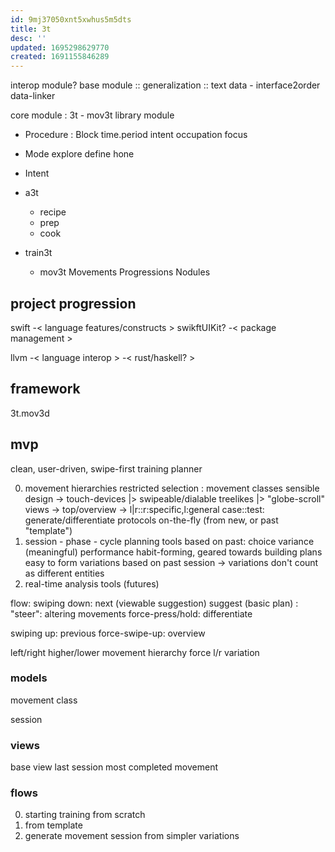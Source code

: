 ```yaml
---
id: 9mj37050xnt5xwhus5m5dts
title: 3t
desc: ''
updated: 1695298629770
created: 1691155846289
---
```


interop module?
base module :: generalization
:: text data - interface2order
data-linker

core module : 3t - mov3t
library module

+ Procedure
  : Block
  time.period
  intent
  occupation
  focus

+ Mode
  explore
  define
  hone

+ Intent

- a3t
  - recipe
  - prep
  - cook

- train3t
  + mov3t
    Movements
    Progressions
    Nodules

## project progression
swift
-< language features/constructs >
  swikftUIKit?
-< package management >

llvm
-< language interop >
-< rust/haskell? >

## framework
3t.mov3d

## mvp
clean, user-driven, swipe-first training planner

0. movement hierarchies
  restricted selection
  : movement classes
  sensible design -> touch-devices
  |> swipeable/dialable treelikes
  |> "globe-scroll" views
  -> top/overview
  -> l|r::r:specific,l:general
  case::test: generate/differentiate protocols on-the-fly (from new, or past "template")
1. session - phase - cycle
  planning tools based on past:
    choice
    variance (meaningful)
    performance
  habit-forming, geared towards building plans
  easy to form variations based on past session
  -> variations don't count as different entities
2. real-time analysis tools (futures)

flow:
swiping down: next (viewable suggestion)
  suggest (basic plan) : "steer": altering movements
  force-press/hold: differentiate

swiping up: previous
force-swipe-up: overview

left/right higher/lower movement hierarchy
force l/r variation

### models
movement
  class

session

### views
base view
  last session
  most completed movement

### flows
0. starting training from scratch
1. from template
2. generate movement session from simpler variations
